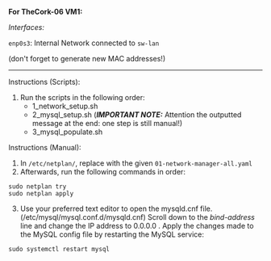 **For TheCork-06 VM1:**

*Interfaces:*

`enp0s3`: Internal Network connected to ```sw-lan```

(don't forget to generate new MAC addresses!)
<hr/>

Instructions (Scripts):
1) Run the scripts in the following order:
   - 1_network_setup.sh
   - 2_mysql_setup.sh (***IMPORTANT NOTE:*** Attention the outputted message at the end: one step is still manual!)
   - 3_mysql_populate.sh

Instructions (Manual):
1) In `/etc/netplan/`, replace with the given `01-network-manager-all.yaml`
2) Afterwards, run the following commands in order:


```
sudo netplan try
sudo netplan apply
```


3) Use your preferred text editor to open the mysqld.cnf file. (/etc/mysql/mysql.conf.d/mysqld.cnf)
   Scroll down to the *bind-address* line and change the IP address to 0.0.0.0 .
   Apply the changes made to the MySQL config file by restarting the MySQL service:
   
```
sudo systemctl restart mysql
```
